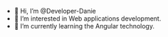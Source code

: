 - 👋 Hi, I’m @Developer-Danie
- 👀 I’m interested in Web applications development.
- 🌱 I’m currently learning the Angular technology.

<!---
Developer-Danie/Developer-Danie is a ✨ special ✨ repository because its `README.md` (this file) appears on your GitHub profile.
You can click the Preview link to take a look at your changes.
--->
